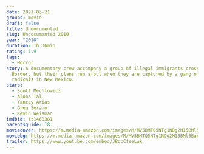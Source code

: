 ```yaml
---
date: 2021-03-21
groups: movie
draft: false
title: Undocumented
slug: Undocumented 2010
year: "2010"
duration: 1h 36min
rating: 5.9
tags:
  - Horror
story: A documentary crew accompany a group of illegal immigrants crossing the
  Border, but their plans run afoul when they are captured by a gang of sadistic
  radicals in New Mexico.
stars:
  - Scott Mechlowicz
  - Alona Tal
  - Yancey Arias
  - Greg Serano
  - Kevin Weisman
imdbid: tt1468381
parentsguide: 18
moviecover: https://m.media-amazon.com/images/M/MV5BMTQ5NTg1NDg2M15BMl5BanBnXkFtZTcwMzUwODc4Ng@@._V1_FMjpg_UX800_.jpg
moviebg: https://m.media-amazon.com/images/M/MV5BMTQ5NTg1NDg2M15BMl5BanBnXkFtZTcwMzUwODc4Ng@@._V1_FMjpg_UX800_.jpg
trailer: https://www.youtube.com/embed/JBgcCfseLwk
---
```

